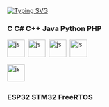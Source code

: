 <!---Пример кода-->
[![Typing SVG](https://readme-typing-svg.herokuapp.com?color=%2336BCF7&lines=Разработка+программного+обеспечения)](https://git.io/typing-svg)


### C C# C++ Java Python PHP

<img src="https://cdn.jsdelivr.net/gh/devicons/devicon@latest/icons/android/android-plain.svg" title="js" width="40" height= "40"/>&nbsp;
<img src="https://cdn.jsdelivr.net/gh/devicons/devicon@latest/icons/cplusplus/cplusplus-original.svg" title="js" width="40" height= "40"/>&nbsp;
<img src="https://cdn.jsdelivr.net/gh/devicons/devicon@latest/icons/csharp/csharp-original.svg" title="js" width="40" height= "40"/>&nbsp;
<img src="https://cdn.jsdelivr.net/gh/devicons/devicon@latest/icons/java/java-original.svg" title="js" width="40" height= "40"/>&nbsp;
          

<img src="https://cdn.jsdelivr.net/gh/devicons/devicon@latest/icons/embeddedc/embeddedc-original.svg" title="js" width="40" height= "40"/>&nbsp;
### ESP32 STM32 FreeRTOS
          
          
          
          
          

          
